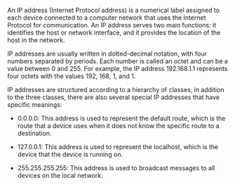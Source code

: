 An IP address (Internet Protocol address) is a numerical label assigned to each device connected to a computer network that uses the Internet Protocol for communication. An IP address serves two main functions: it identifies the host or network interface, and it provides the location of the host in the network.

IP addresses are usually written in dotted-decimal notation, with four numbers separated by periods. Each number is called an octet and can be a value between 0 and 255. For example, the IP address 192.168.1.1 represents four octets with the values 192, 168, 1, and 1.

IP addresses are structured according to a hierarchy of classes, in addition to the three classes, there are also several special IP addresses that have specific meanings:

-   0.0.0.0: This address is used to represent the default route, which is the route that a device uses when it does not know the specific route to a destination.

-   127.0.0.1: This address is used to represent the localhost, which is the device that the device is running on.

-   255.255.255.255: This address is used to broadcast messages to all devices on the local network.